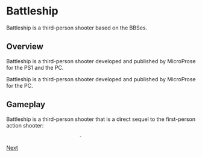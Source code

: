 # Battleship

Battleship is a third-person shooter based on the BBSes.

## Overview

Battleship is a third-person shooter developed and published by MicroProse for the PS1 and the PC.

Battleship is a third-person shooter developed and published by MicroProse for the PC.

## Gameplay

Battleship is a third-person shooter that is a direct sequel to the first-person action shooter:                                        
  
  
                                                                                     
                                        
  
                               -

[Next](299.md)
